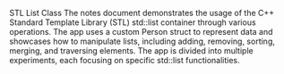 STL List Class
The notes document demonstrates the usage of the C++ Standard Template Library (STL) 
std::list container through various operations. The app uses a custom Person struct 
to represent data and showcases how to manipulate lists, including adding, removing, 
sorting, merging, and traversing elements. The app is divided into multiple experiments, 
each focusing on specific std::list functionalities.
